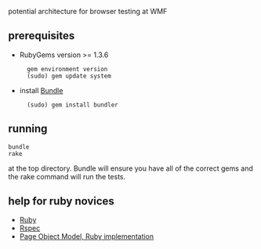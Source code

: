 potential architecture for browser testing at WMF

## prerequisites ##

* RubyGems version >= 1.3.6

        gem environment version
        (sudo) gem update system

* install [Bundle](http://gembundler.com/)

        (sudo) gem install bundler

## running ##

    bundle
    rake


at the top directory.  Bundle will ensure you have all of the correct gems and the rake command will run the tests.

## help for ruby novices ##

* [Ruby](http://www.ruby-doc.org/docs/ProgrammingRuby/)
* [Rspec](http://rubydoc.info/)
* [Page Object Model, Ruby implementation](https://github.com/cheezy/page-object)
